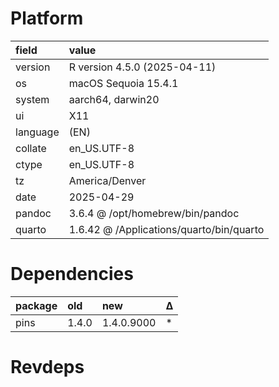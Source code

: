 # Platform

|field    |value                                    |
|:--------|:----------------------------------------|
|version  |R version 4.5.0 (2025-04-11)             |
|os       |macOS Sequoia 15.4.1                     |
|system   |aarch64, darwin20                        |
|ui       |X11                                      |
|language |(EN)                                     |
|collate  |en_US.UTF-8                              |
|ctype    |en_US.UTF-8                              |
|tz       |America/Denver                           |
|date     |2025-04-29                               |
|pandoc   |3.6.4 @ /opt/homebrew/bin/pandoc         |
|quarto   |1.6.42 @ /Applications/quarto/bin/quarto |

# Dependencies

|package |old   |new        |Δ  |
|:-------|:-----|:----------|:--|
|pins    |1.4.0 |1.4.0.9000 |*  |

# Revdeps

